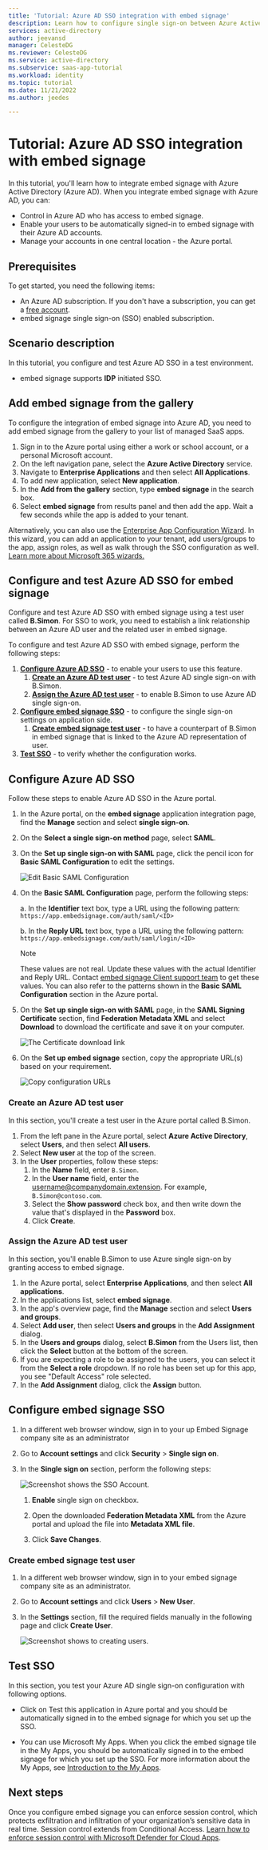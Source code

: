 ```yaml
---
title: 'Tutorial: Azure AD SSO integration with embed signage'
description: Learn how to configure single sign-on between Azure Active Directory and embed signage.
services: active-directory
author: jeevansd
manager: CelesteDG
ms.reviewer: CelesteDG
ms.service: active-directory
ms.subservice: saas-app-tutorial
ms.workload: identity
ms.topic: tutorial
ms.date: 11/21/2022
ms.author: jeedes

---
```


# Tutorial: Azure AD SSO integration with embed signage

In this tutorial, you'll learn how to integrate embed signage with Azure Active Directory (Azure AD). When you integrate embed signage with Azure AD, you can:

* Control in Azure AD who has access to embed signage.
* Enable your users to be automatically signed-in to embed signage with their Azure AD accounts.
* Manage your accounts in one central location - the Azure portal.

## Prerequisites

To get started, you need the following items:

* An Azure AD subscription. If you don't have a subscription, you can get a [free account](https://azure.microsoft.com/free/).
* embed signage single sign-on (SSO) enabled subscription.

## Scenario description

In this tutorial, you configure and test Azure AD SSO in a test environment.

* embed signage supports **IDP** initiated SSO.

## Add embed signage from the gallery

To configure the integration of embed signage into Azure AD, you need to add embed signage from the gallery to your list of managed SaaS apps.

1. Sign in to the Azure portal using either a work or school account, or a personal Microsoft account.
1. On the left navigation pane, select the **Azure Active Directory** service.
1. Navigate to **Enterprise Applications** and then select **All Applications**.
1. To add new application, select **New application**.
1. In the **Add from the gallery** section, type **embed signage** in the search box.
1. Select **embed signage** from results panel and then add the app. Wait a few seconds while the app is added to your tenant.

 Alternatively, you can also use the [Enterprise App Configuration Wizard](https://portal.office.com/AdminPortal/home?Q=Docs#/azureadappintegration). In this wizard, you can add an application to your tenant, add users/groups to the app, assign roles, as well as walk through the SSO configuration as well. [Learn more about Microsoft 365 wizards.](/microsoft-365/admin/misc/azure-ad-setup-guides)

## Configure and test Azure AD SSO for embed signage

Configure and test Azure AD SSO with embed signage using a test user called **B.Simon**. For SSO to work, you need to establish a link relationship between an Azure AD user and the related user in embed signage.

To configure and test Azure AD SSO with embed signage, perform the following steps:

1. **[Configure Azure AD SSO](#configure-azure-ad-sso)** - to enable your users to use this feature.
    1. **[Create an Azure AD test user](#create-an-azure-ad-test-user)** - to test Azure AD single sign-on with B.Simon.
    1. **[Assign the Azure AD test user](#assign-the-azure-ad-test-user)** - to enable B.Simon to use Azure AD single sign-on.
1. **[Configure embed signage SSO](#configure-embed-signage-sso)** - to configure the single sign-on settings on application side.
    1. **[Create embed signage test user](#create-embed-signage-test-user)** - to have a counterpart of B.Simon in embed signage that is linked to the Azure AD representation of user.
1. **[Test SSO](#test-sso)** - to verify whether the configuration works.

## Configure Azure AD SSO

Follow these steps to enable Azure AD SSO in the Azure portal.

1. In the Azure portal, on the **embed signage** application integration page, find the **Manage** section and select **single sign-on**.
1. On the **Select a single sign-on method** page, select **SAML**.
1. On the **Set up single sign-on with SAML** page, click the pencil icon for **Basic SAML Configuration** to edit the settings.

   ![Edit Basic SAML Configuration](common/edit-urls.png)

1. On the **Basic SAML Configuration** page, perform the following steps:

    a. In the **Identifier** text box, type a URL using the following pattern:
    `https://app.embedsignage.com/auth/saml/<ID>`

    b. In the **Reply URL** text box, type a URL using the following pattern:
    `https://app.embedsignage.com/auth/saml/login/<ID>`

	> [!NOTE]
	> These values are not real. Update these values with the actual Identifier and Reply URL. Contact [embed signage Client support team](mailto:support@embedsignage.com) to get these values. You can also refer to the patterns shown in the **Basic SAML Configuration** section in the Azure portal.

1. On the **Set up single sign-on with SAML** page, in the **SAML Signing Certificate** section,  find **Federation Metadata XML** and select **Download** to download the certificate and save it on your computer.

	![The Certificate download link](common/metadataxml.png)

1. On the **Set up embed signage** section, copy the appropriate URL(s) based on your requirement.

	![Copy configuration URLs](common/copy-configuration-urls.png)

### Create an Azure AD test user

In this section, you'll create a test user in the Azure portal called B.Simon.

1. From the left pane in the Azure portal, select **Azure Active Directory**, select **Users**, and then select **All users**.
1. Select **New user** at the top of the screen.
1. In the **User** properties, follow these steps:
   1. In the **Name** field, enter `B.Simon`.  
   1. In the **User name** field, enter the username@companydomain.extension. For example, `B.Simon@contoso.com`.
   1. Select the **Show password** check box, and then write down the value that's displayed in the **Password** box.
   1. Click **Create**.

### Assign the Azure AD test user

In this section, you'll enable B.Simon to use Azure single sign-on by granting access to embed signage.

1. In the Azure portal, select **Enterprise Applications**, and then select **All applications**.
1. In the applications list, select **embed signage**.
1. In the app's overview page, find the **Manage** section and select **Users and groups**.
1. Select **Add user**, then select **Users and groups** in the **Add Assignment** dialog.
1. In the **Users and groups** dialog, select **B.Simon** from the Users list, then click the **Select** button at the bottom of the screen.
1. If you are expecting a role to be assigned to the users, you can select it from the **Select a role** dropdown. If no role has been set up for this app, you see "Default Access" role selected.
1. In the **Add Assignment** dialog, click the **Assign** button.

## Configure embed signage SSO




1. In a different web browser window, sign in to your up Embed Signage company site as an administrator

1. Go to **Account settings** and click **Security** > **Single sign on**.

1. In the **Single sign on** section, perform the following steps:

    ![Screenshot shows the SSO Account.](./media/embed-signage-tutorial/settings.png "SSO Account")

    1. **Enable** single sign on checkbox.

    1. Open the downloaded **Federation Metadata XML** from the Azure portal and upload the file into **Metadata XML file**.

    1. Click **Save Changes**.

### Create embed signage test user

1. In a different web browser window, sign in to your embed signage company site as an administrator.

1. Go to **Account settings** and click **Users** > **New User**.

1. In the **Settings** section, fill the required fields  manually in the following page and click **Create User**.  

    ![Screenshot shows to creating users.](./media/embed-signage-tutorial/account.png "SSO Users")

## Test SSO 

In this section, you test your Azure AD single sign-on configuration with following options.

* Click on Test this application in Azure portal and you should be automatically signed in to the embed signage for which you set up the SSO.

* You can use Microsoft My Apps. When you click the embed signage tile in the My Apps, you should be automatically signed in to the embed signage for which you set up the SSO. For more information about the My Apps, see [Introduction to the My Apps](../user-help/my-apps-portal-end-user-access.md).

## Next steps

Once you configure embed signage you can enforce session control, which protects exfiltration and infiltration of your organization’s sensitive data in real time. Session control extends from Conditional Access. [Learn how to enforce session control with Microsoft Defender for Cloud Apps](/cloud-app-security/proxy-deployment-aad).
